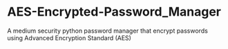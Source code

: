 # AES-Encrypted-Password_Manager
A medium security python password manager that encrypt passwords using  Advanced Encryption Standard (AES)
